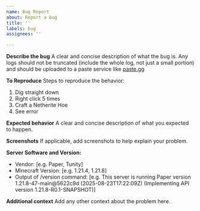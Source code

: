 ```yaml
---
name: Bug Report
about: Report a bug
title: ''
labels: bug
assignees: ''

---
```


**Describe the bug**
A clear and concise description of what the bug is. Any logs should not be truncated (include the whole log, not just a small portion) and should be uploaded to a paste service like [paste.gg](https://paste.gg)

**To Reproduce**
Steps to reproduce the behavior:
1. Dig straight down
2. Right click 5 times
3. Craft a Netherite Hoe
4. See error

**Expected behavior**
A clear and concise description of what you expected to happen.

**Screenshots**
If applicable, add screenshots to help explain your problem.

**Server Software and Version:**
 - Vendor: [e.g. Paper, Tunity]
 - Minecraft Version: [e.g. 1.21.4, 1.21.8]
 - Output of /version command: [e.g. This server is running Paper version 1.21.8-47-main@5622c9d (2025-08-23T17:22:09Z) (Implementing API version 1.21.8-R0.1-SNAPSHOT)] 

**Additional context**
Add any other context about the problem here.
